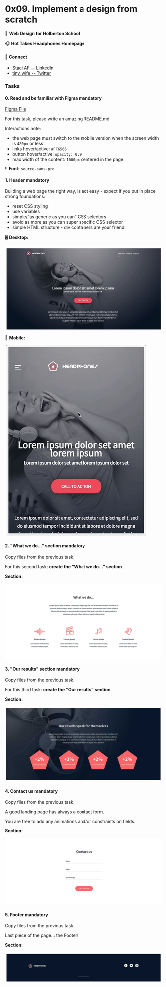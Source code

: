 # 0x09. Implement a design from scratch

:school_satchel: **Web Design for Holberton School**

:headphones: **Hot Takes Headphones Homepage**

#### :dart: Connect 
* <a href="https://www.linkedin.com/in/staci-af/" target="_top">Staci AF -- LinkedIn</a>
* <a href="https://twitter.com/wife_tiny" target="_top">tiny_wife -- Twitter</a>

### Tasks

#### 0. Read and be familiar with Figma mandatory
[Figma File](https://intranet.hbtn.io/rltoken/NxsDNicWs5KSlsR94kt52A)

For this task, please write an amazing README.md

Interactions note:
* the web page must switch to the mobile version when the screen width is ```480px``` or less
* links hover/active: ```#FF6565```
* button hover/active: ```opacity: 0.9```
* max width of the content: ```1000px``` centered in the page

:bangbang: **Font:** ```source-sans-pro```

#### 1. Header mandatory
Building a web page the right way, is not easy - expect if you put in place strong foundations:

* reset CSS styling
* use variables
* simple/“as generic as you can” CSS selectors
* avoid as more as you can super specific CSS selector
* simple HTML structure - div containers are your friend!

:desktop_computer: **Desktop:**

![Desktop View](/images/desktop_view.png)

:iphone: **Mobile:**

![Mobile View](/images/mobile_view.png)

#### 2. "What we do..." section mandatory
Copy files from the previous task.

For this second task: **create the “What we do…” section**

**Section:**

![What We Do Section](/images/what_we_do.png)

#### 3. "Our results" section mandatory
Copy files from the previous task.

For this third task: **create the “Our results” section**

**Section:**

![Our Results Section](/images/our_results.png)

#### 4. Contact us mandatory
Copy files from the previous task.

A good landing page has always a contact form.

You are free to add any animations and/or constraints on fields.

**Section:**

![Contact Us Section](/images/contact_us.png)

#### 5. Footer mandatory
Copy files from the previous task.

Last piece of the page… the Footer!

**Section:**

![Footer Section](/images/site_footer.png)



